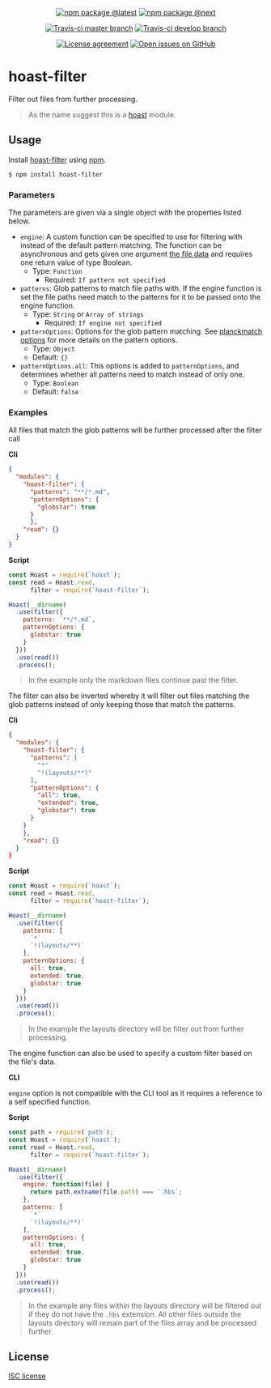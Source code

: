 <div align="center">
  
  [![npm package @latest](https://img.shields.io/npm/v/hoast-filter.svg?label=npm@latest&style=flat-square&maxAge=3600)](https://npmjs.com/package/hoast-filter)
  [![npm package @next](https://img.shields.io/npm/v/hoast-filter/next.svg?label=npm@next&style=flat-square&maxAge=3600)](https://npmjs.com/package/hoast-filter/v/next)
  
  [![Travis-ci master branch](https://img.shields.io/travis-ci/hoast/hoast-filter.svg?label=travis/master&branch=master&style=flat-square&maxAge=3600)](https://travis-ci.org/hoast/hoast-filter)
  [![Travis-ci develop branch](https://img.shields.io/travis-ci/hoast/hoast-filter.svg?label=travis/develop&branch=develop&style=flat-square&maxAge=3600)](https://travis-ci.org/hoast/hoast-filter)
  
  [![License agreement](https://img.shields.io/github/license/hoast/hoast-filter.svg?style=flat-square&maxAge=86400)](https://github.com/hoast/hoast-filter/blob/master/LICENSE)
  [![Open issues on GitHub](https://img.shields.io/github/issues/hoast/hoast-filter.svg?style=flat-square&maxAge=86400)](https://github.com/hoast/hoast-filter/issues)
  
</div>

# hoast-filter

Filter out files from further processing.

> As the name suggest this is a [hoast](https://github.com/hoast/hoast#readme) module.

## Usage

Install [hoast-filter](https://npmjs.com/package/hoast-filter) using [npm](https://npmjs.com).

```
$ npm install hoast-filter
```

### Parameters

The parameters are given via a single object with the properties listed below.

* `engine`: A custom function can be specified to use for filtering with instead of the default pattern matching. The function can be asynchronous and gets given one argument [the file data](https://github.com/hoast/hoast#modules) and requires one return value of type Boolean.
  * Type: `Function`
	* Required: `If pattern not specified`
* `patterns`: Glob patterns to match file paths with. If the engine function is set the file paths need match to the patterns for it to be passed onto the engine function.
  * Type: `String` or `Array of strings`
	* Required: `If engine not specified`
* `patternOptions`: Options for the glob pattern matching. See [planckmatch options](https://github.com/redkenrok/node-planckmatch#options) for more details on the pattern options.
  * Type: `Object`
  * Default: `{}`
* `patternOptions.all`: This options is added to `patternOptions`, and determines whether all patterns need to match instead of only one.
  * Type: `Boolean`
  * Default: `false`

### Examples

All files that match the glob patterns will be further processed after the filter call

**Cli**

```json
{
  "modules": {
    "hoast-filter": {
      "patterns": "**/*.md",
      "patternOptions": {
        "globstar": true
      }
	  },
    "read": {}
  }
}
```

**Script**

```javascript
const Hoast = require(`hoast`);
const read = Hoast.read,
      filter = require(`hoast-filter`);

Hoast(__dirname)
  .use(filter({
    patterns: `**/*.md`,
    patternOptions: {
      globstar: true
    }
  }))
  .use(read())
  .process();
```

> In the example only the markdown files continue past the filter.

The filter can also be inverted whereby it will filter out files matching the glob patterns instead of only keeping those that match the patterns.

**Cli**

```json
{
  "modules": {
    "hoast-filter": {
      "patterns": [
        "*"
        "!(layouts/**)"
      ],
      "patternOptions": {
        "all": true,
        "extended": true,
        "globstar": true
      }
    }
	},
    "read": {}
  }
}
```

**Script**

```javascript
const Hoast = require(`hoast`);
const read = Hoast.read,
      filter = require(`hoast-filter`);

Hoast(__dirname)
  .use(filter({
    patterns: [
      `*`
      `!(layouts/**)`
    ],
    patternOptions: {
      all: true,
      extended: true,
      globstar: true
    }
  }))
  .use(read())
  .process();
```

> In the example the layouts directory will be filter out from further processing.

The engine function can also be used to specify a custom filter based on the file's data.

**CLI**

`engine` option is not compatible with the CLI tool as it requires a reference to a self specified function.

**Script**

```javascript
const path = require(`path`);
const Hoast = require(`hoast`);
const read = Hoast.read,
      filter = require(`hoast-filter`);

Hoast(__dirname)
  .use(filter({
    engine: function(file) {
      return path.extname(file.path) === `.hbs`;
    },
    patterns: [
      `*`
      `!(layouts/**)`
    ],
    patternOptions: {
      all: true,
      extended: true,
      globstar: true
    }
  }))
  .use(read())
  .process();
```

> In the example any files within the layouts directory will be filtered out if they do not have the `.hbs` extension. All other files outside the layouts directory will remain part of the files array and be processed further.

## License

[ISC license](https://github.com/hoast/hoast-filter/blob/master/LICENSE)